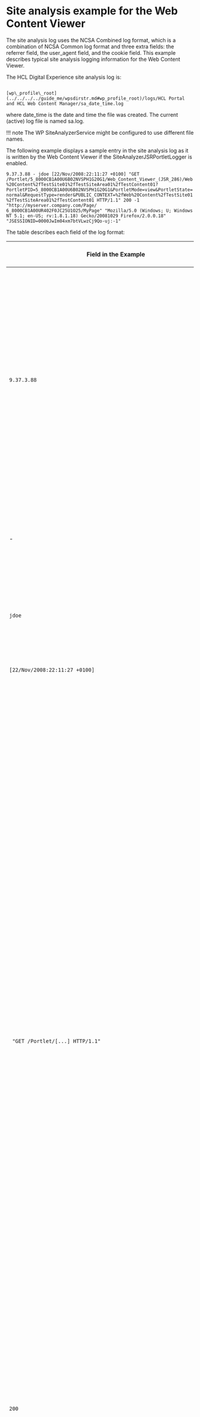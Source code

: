 # Site analysis example for the Web Content Viewer

The site analysis log uses the NCSA Combined log format, which is a combination of NCSA Common log format and three extra fields: the referrer field, the user\_agent field, and the cookie field. This example describes typical site analysis logging information for the Web Content Viewer.

The HCL Digital Experience site analysis log is:

```

[wp\_profile\_root](../../../../guide_me/wpsdirstr.md#wp_profile_root)/logs/HCL Portal and HCL Web Content Manager/sa_date_time.log

```

where date\_time is the date and time the file was created. The current \(active\) log file is named sa.log.

!!! note
    The WP SiteAnalyzerService might be configured to use different file names.

The following example displays a sample entry in the site analysis log as it is written by the Web Content Viewer if the SiteAnalyzerJSRPortletLogger is enabled.

`9.37.3.88 - jdoe [22/Nov/2008:22:11:27 +0100] "GET /Portlet/5_8000CB1A00U6B02NVSPH1G20G1/Web_Content_Viewer_(JSR_286)/Web%20Content%2fTestSite01%2fTestSiteArea01%2fTestContent01?PortletPID=5_8000CB1A00U6B02NVSPH1G20G1&PortletMode=view&PortletState=normal&RequestType=render&PUBLIC_CONTEXT=%2fWeb%20Content%2fTestSite01 %2fTestSiteArea01%2fTestContent01 HTTP/1.1" 200 -1 "http://myserver.company.com/Page/ 6_8000CB1A00UR402F0JC25U1O25/MyPage" "Mozilla/5.0 (Windows; U; Windows NT 5.1; en-US; rv:1.8.1.18) Gecko/20081029 Firefox/2.0.0.18" "JSESSIONID=0000JwIm04xm7btVLwzCj9Qo-uj:-1"`

The table describes each field of the log format:

|Field in the Example|Log Field Name and Explanation|
|--------------------|------------------------------|
|`9.37.3.88`|-   **host** <br/> The IP address of the HTTP client that sent the request. <br/> **Important:** If there is a reverse proxy server between the client and the portal, the IP address that is logged is that of the reverse proxy server rather than the HTTP client. To log the IP address of the HTTP client, you must remove the reverse proxy server from the environment.|
|-|-   **rcf931** <br/> The identifier that is used to identify the client making the request. If the client identifier is not known, the field is set to the hyphen character \(`-`\).|
|`jdoe`|-   **username** <br/> The user ID for the client. If the user ID is not known, the field is set to the hyphen character \(`-`\).|
|`[22/Nov/2008:22:11:27 +0100]`|-   **date:time timezone** <br/> The date and time of the HTTP request.|
|```  "GET /Portlet/[...] HTTP/1.1"  ```|-   **request** <br/> The HTTP method, the URI of the requested resource, and the version of HTTP used by the client. The URI is composed of the following elements: <br/> -   The identifier `Portlet`. <br/> -   The ID of the Web Content Viewer instance that is requested. <br/> -   The administrative name of the Web Content Viewer \(Note: This name is always the same unless the portlet has been cloned.\). <br/> -   The context path of the rendered Web Content Manager item encoded in UTF-8. <br/> -   A query string containing the following parameters: <br/> -   **PortletPID** <br/> The ID of the Web Content Viewer instance that is requested. <br/> -   **PortletMode** <br/> The mode in which the portlet is rendered. Note that the Web Content Viewer writes log entries only in its view mode. <br/> -   **PortletState** <br/> The portlet window state. <br/> -   **RequestType** <br/> The request type \(note that the Web Content Viewer writes log entries only for render requests\). <br/> This is followed by a list of all request parameters that are available to the Web Content Viewer instance as UTF-8 encoded key-value-pairs.|
|`200`|-   **statuscode** <br/> The HTTP status code for the request.|
|`-1`|-   **bytes** <br/> The number of bytes of data that is transferred from the client as part of the request. A value of -1 indicates that the number of bytes is unknown.|
|`"http://myserver.company.com/Page/6_8000CB1A00UR402F0JC25U1O25/MyPage"`|-   **referrer** <br/> The referrer in case of portlet site analysis log entries identifies the portal page on which the Web Content Viewer instance is rendered.|
|`"Mozilla/5.0 [...]"`|-   **user\_agent** <br/> The type of web browser that is used by the client.|
|`"JSESSIONID=0000JwIm04xm7btVLwzCj9Qo-uj:-1"`|-   **cookies** <br/> The name and value of a cookie that was sent to the client browser as part of the request. If multiple cookies were sent, the list is delimited by the semicolon character.|


???+ info "Related information"
     - [Understanding the site analysis log](../../../../deployment/manage/monitoring/analyze_portal_usage/serverside_site_data/adsaundr.md)

